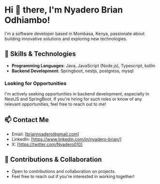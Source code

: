 # Hi 👋 there, I'm Nyadero Brian Odhiambo! 
I'm a software developer based in Mombasa, Kenya, passionate about building innovative solutions and exploring new technologies.

## 🔧 Skills & Technologies
- **Programming Languages**: Java, JavaScript (Node.js), Typescript, kotlin
- **Backend Development**: Springboot, nestjs, postgress, mysql

### Looking for Opportunities
I'm actively seeking opportunities in backend development, especially in NestJS and SpringBoot. If you're hiring for such roles or know of any relevant opportunities, feel free to reach out to me!

## 📫 Contact Me

- Email: [briannyadero@gmail.com]
- LinkedIn: [https://www.linkedin.com/in/nyadero-brian/]
- X: [https://twitter.com/Nyadero010]

## 🤝 Contributions & Collaboration

- Open to contributions and collaboration on projects.
- Feel free to reach out if you're interested in working together!

